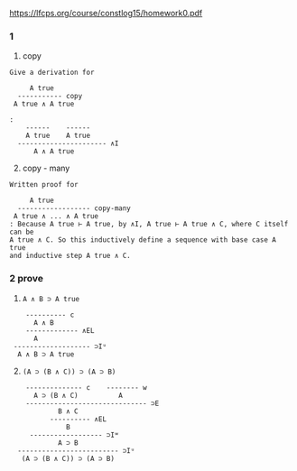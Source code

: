 https://lfcps.org/course/constlog15/homework0.pdf

### 1
1. copy
```
Give a derivation for

     A true
  ----------- copy
 A true ∧ A true

:
    ------    ------
    A true    A true
  ---------------------- ∧I
      A ∧ A true
```

2. copy - many
```
Written proof for

     A true
  ------------------ copy-many
 A true ∧ ... ∧ A true
: Because A true ⊢ A true, by ∧I, A true ⊢ A true ∧ C, where C itself can be
A true ∧ C. So this inductively define a sequence with base case A true
and inductive step A true ∧ C.
```

### 2 prove

1. `A ∧ B ⊃ A true`
```
    ---------- c
      A ∧ B
    ------------- ∧EL
      A
 ------------------- ⊃Iᵘ
  A ∧ B ⊃ A true
```


2. `(A ⊃ (B ∧ C)) ⊃ (A ⊃ B)`
```
    -------------- c    -------- w
      A ⊃ (B ∧ C)          A
    ------------------------------ ⊃E
            B ∧ C
          ---------- ∧EL
              B
     ------------------ ⊃Iʷ
            A ⊃ B
  ------------------------- ⊃Iᵘ
   (A ⊃ (B ∧ C)) ⊃ (A ⊃ B)
```
